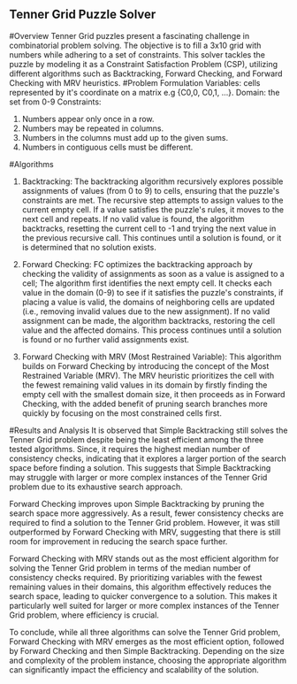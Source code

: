 ## Tenner Grid Puzzle Solver
#Overview
Tenner Grid puzzles present a fascinating challenge in combinatorial problem solving. The objective is to fill a 3x10 grid with numbers while adhering to a set of constraints. This solver tackles the puzzle by modeling it as a Constraint Satisfaction Problem (CSP), utilizing different algorithms such as Backtracking, Forward Checking, and Forward Checking with MRV heuristics.
#Problem Formulation
Variables: cells represented by it's coordinate on a matrix e.g {C0,0, C0,1, …}.
Domain: the set from 0-9
Constraints:
1. Numbers appear only once in a row.
2. Numbers may be repeated in columns.
3. Numbers in the columns must add up to the given sums.
4. Numbers in contiguous cells must be different.

#Algorithms
1. Backtracking: The backtracking algorithm recursively explores possible assignments of values (from 0 to 9) to cells, ensuring that the puzzle's constraints are met.
The recursive step attempts to assign values to the current empty cell. If a value satisfies the puzzle's rules, it moves to the next cell and repeats. If no valid value is found, the algorithm backtracks, resetting the current cell to -1 and trying the next value in the previous recursive call. This continues until a solution is found, or it is determined that no solution exists.

3. Forward Checking: FC optimizes the backtracking approach by checking the validity of assignments as soon as a value is assigned to a cell; The algorithm first identifies the next empty cell. It checks each value in the domain (0-9) to see if it satisfies the puzzle's constraints, if placing a value is valid, the domains of neighboring cells are updated (i.e., removing invalid values due to the new assignment). If no valid assignment can be made, the algorithm backtracks, restoring the cell value and the affected domains. This process continues until a solution is found or no further valid assignments exist.
  
5. Forward Checking with MRV (Most Restrained Variable): This algorithm builds on Forward Checking by introducing the concept of the Most Restrained Variable (MRV). The MRV heuristic prioritizes the cell with the fewest remaining valid values in its domain by firstly finding the empty cell with the smallest domain size, it then proceeds as in Forward Checking, with the added benefit of pruning search branches more quickly by focusing on the most constrained cells first.

#Results and Analysis
It is observed that Simple Backtracking still solves the Tenner Grid problem despite being the least efficient among the three tested algorithms. Since, it requires the highest median number of consistency checks, indicating that it explores a larger portion of the search space before finding a solution. This suggests that Simple Backtracking may struggle with larger or more complex instances of the Tenner Grid problem due to its exhaustive search approach. 

Forward Checking improves upon Simple Backtracking by pruning the search space more aggressively. As a result, fewer consistency checks are required to find a solution to the Tenner Grid problem. However, it was still outperformed by Forward Checking with MRV, suggesting that there is still room for improvement in reducing the search space further.

Forward Checking with MRV stands out as the most efficient algorithm for solving the Tenner Grid problem in terms of the median number of consistency checks required. By prioritizing variables with the fewest remaining values in their domains, this algorithm effectively reduces the search space, leading to quicker convergence to a solution. This makes it particularly well suited for larger or more complex instances of the Tenner Grid problem, where efficiency is crucial.

To conclude, while all three algorithms can solve the Tenner Grid problem, Forward Checking with MRV emerges as the most efficient option, followed by Forward Checking and then Simple Backtracking. Depending on the size and complexity of the problem instance, choosing the appropriate algorithm can significantly impact the efficiency and scalability of the solution.
